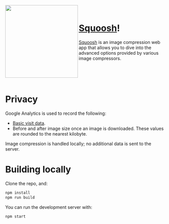 <img align="left" width="230px" src="https://squoosh.app/assets/icon-large.png" /><br>

# [Squoosh]!

[Squoosh] is an image compression web app that allows you to dive into the advanced options provided
by various image compressors.

<br><br><br>

# Privacy

Google Analytics is used to record the following:

* [Basic visit data](https://support.google.com/analytics/answer/6004245?ref_topic=2919631).
* Before and after image size once an image is downloaded. These values are rounded to the nearest
  kilobyte.

Image compression is handled locally; no additional data is sent to the server.

# Building locally

Clone the repo, and:

```sh
npm install
npm run build
```

You can run the development server with:

```sh
npm start
```

[Squoosh]: https://squoosh.app
